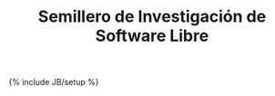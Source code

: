 ﻿---
layout: page
title: Semillero de Investigación de Software Libre
tagline:
---
{% include JB/setup %}
